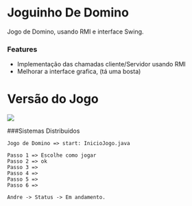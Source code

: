 # Joguinho De Domino

Jogo de Domino, usando RMI e interface Swing.

### Features
- Implementação das chamadas cliente/Servidor usando RMI
- Melhorar a interface grafica, (tá uma bosta)

# Versão do Jogo

![](https://img.shields.io/badge/Versão-1.0.1-green.svg) 

###Sistemas Distribuidos

```flow
Jogo de Domino => start: InicioJogo.java

Passo 1 => Escolhe como jogar
Passo 2 => ok
Passo 3 =>
Passo 4 =>
Passo 5 =>
Passo 6 =>

Andre -> Status -> Em andamento.
```
